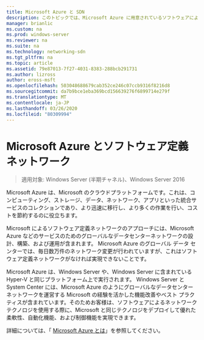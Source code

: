 ```yaml
---
title: Microsoft Azure と SDN
description: このトピックでは、Microsoft Azure に用意されているソフトウェアによるネットワーク制御 (SDN) テクノロジについて説明します。
manager: brianlic
ms.custom: na
ms.prod: windows-server
ms.reviewer: na
ms.suite: na
ms.technology: networking-sdn
ms.tgt_pltfrm: na
ms.topic: article
ms.assetid: 79e87013-7f27-4031-8383-288bcb291731
ms.author: lizross
author: eross-msft
ms.openlocfilehash: 503048688679cab352ce246c07ccb9316f8216d8
ms.sourcegitcommit: da7b9bce1eba369bcd156639276f6899714e279f
ms.translationtype: MT
ms.contentlocale: ja-JP
ms.lasthandoff: 03/26/2020
ms.locfileid: "80309994"
---
```

# <a name="microsoft-azure-and-software-defined-networking"></a>Microsoft Azure とソフトウェア定義ネットワーク

>適用対象: Windows Server (半期チャネル)、Windows Server 2016

Microsoft Azure は、Microsoft のクラウドプラットフォームです。これは、コンピューティング、ストレージ、データ、ネットワーク、アプリといった統合サービスのコレクションであり、より迅速に移行し、より多くの作業を行い、コストを節約するのに役立ちます。  
  
Microsoft によるソフトウェア定義ネットワークのアプローチには、Microsoft Azure などのサービスのためのグローバルなデータセンターネットワークの設計、構築、および運用が含まれます。 Microsoft Azure のグローバル データ センターでは、毎日数万件のネットワーク変更が行われていますが、これはソフトウェア定義ネットワークがなければ実現できないことです。  
  
Microsoft Azure は、Windows Server や、Windows Server に含まれている Hyper-V と同じプラットフォーム上で実行されます。 Windows Server と System Center には、Microsoft Azure のようにグローバルなデータセンター ネットワークを運営する Microsoft の経験を活かした機能改善やベスト プラクティスが含まれています。そのためお客様は、ソフトウェアによるネットワーク テクノロジを使用する際に、Microsoft と同じテクノロジをデプロイして優れた柔軟性、自動化機能、および制御機能を実現できます。  
  
詳細については、「 [Microsoft Azure とは](https://azure.microsoft.com/overview/what-is-azure/?WT.mc_id=azurebg_us_sem_bing_br_nontest_whatisazure_whatisazure&WT.srch=1)」を参照してください。  